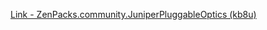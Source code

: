 [Link - ZenPacks.community.JuniperPluggableOptics (kb8u)](https://github.com/kb8u/ZenPacks.community.JuniperPluggableOptics)
